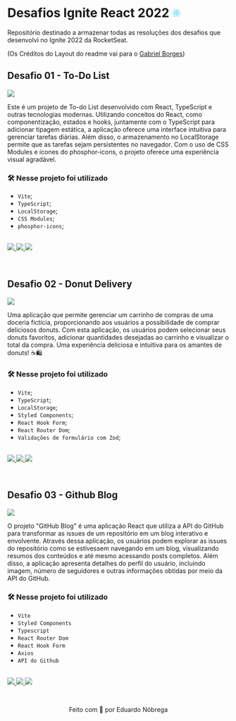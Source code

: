 # Desafios Ignite React 2022 <img width="20" height="20" src="https://raw.githubusercontent.com/devicons/devicon/master/icons/react/react-original.svg" />

Repositório destinado a armazenar todas as resoluções dos desafios que desenvolvi no Ignite 2022 da RocketSeat. <br/>

(Os Créditos do Layout do readme vai para o [Gabriel Borges](https://github.com/GBDev13)) 


## Desafio 01 - To-Do List
<p>
<img src="https://github.com/eduardonobrega/desafios-ignite-2022/assets/87456011/c9aa641e-db4e-41a8-9b5b-465d6d9f9c76" align="center" />
</p>

Este é um projeto de To-do List desenvolvido com React, TypeScript e outras tecnologias modernas. Utilizando conceitos do React, como componentização, estados e hooks, juntamente com o TypeScript para adicionar tipagem estática, a aplicação oferece uma interface intuitiva para gerenciar tarefas diárias. Além disso, o armazenamento no LocalStorage permite que as tarefas sejam persistentes no navegador. Com o uso de CSS Modules e ícones do phosphor-icons, o projeto oferece uma experiência visual agradável.

### 🛠️ Nesse projeto foi utilizado

- `Vite`;
- `TypeScript`;
- `LocalStorage`;
- `CSS Modules`;
- `phosphor-icons`;

<br />

<a href="https://todo-list-ignite-2022.vercel.app/" target="_blank">
<img src="https://user-images.githubusercontent.com/71772559/178192066-d52e0cf7-906e-4baa-80f3-4b49dde153c0.png" />
</a>

<a href="/to-do-list" target="_blank">
<img src="https://user-images.githubusercontent.com/71772559/178192378-234b9c46-7e31-47fb-8ddf-245617d8b198.png" />
</a>

<a href="https://www.figma.com/file/0n0zDN7zbzhRbaEO74Xesx/ToDo-List/duplicate" target="_blank">
<img src="https://user-images.githubusercontent.com/71772559/178192253-4fe4757c-de57-4878-a38c-a483c25670b1.png" />
</a>

&nbsp;

## Desafio 02 - Donut Delivery
<p>
  <img src="https://github.com/eduardonobrega/desafios-ignite-2022/assets/87456011/c5064210-8d71-4572-8844-fb7b67a6cbd7" align="center" />
</p>

Uma aplicação que permite gerenciar um carrinho de compras de uma doceria fictícia, proporcionando aos usuários a possibilidade de comprar deliciosos donuts. Com esta aplicação, os usuários podem selecionar seus donuts favoritos, adicionar quantidades desejadas ao carrinho e visualizar o total da compra. Uma experiência deliciosa e intuitiva para os amantes de donuts! ☕️🛍️

### 🛠️ Nesse projeto foi utilizado

- `Vite`;
- `TypeScript`;
- `LocalStorage`;
- `Styled Components`;
- `React Hook Form`;
- `React Router Dom`;
- `Validações de formulário com Zod`;

<br />

<a href="https://donut-delivery-ignite.vercel.app/" target="_blank">
<img src="https://user-images.githubusercontent.com/71772559/178192066-d52e0cf7-906e-4baa-80f3-4b49dde153c0.png" />
</a>

<a href="/donut-delivery" target="_blank">
<img src="https://user-images.githubusercontent.com/71772559/178192378-234b9c46-7e31-47fb-8ddf-245617d8b198.png" />
</a>

<a href="https://www.figma.com/file/5yT9ZzZmRQRS4yivGGB3pl/Coffee-Delivery/duplicate" target="_blank">
<img src="https://user-images.githubusercontent.com/71772559/178192253-4fe4757c-de57-4878-a38c-a483c25670b1.png" />
</a>

&nbsp;

## Desafio 03 - Github Blog
<p>
<img src="https://github.com/eduardonobrega/desafios-ignite-2022/assets/87456011/84a3d92f-50bd-401e-8afa-21f33b419166" align="center" />
</p>

O projeto "GitHub Blog" é uma aplicação React que utiliza a API do GitHub para transformar as issues de um repositório em um blog interativo e envolvente. Através dessa aplicação, os usuários podem explorar as issues do repositório como se estivessem navegando em um blog, visualizando resumos dos conteúdos e até mesmo acessando posts completos. Além disso, a aplicação apresenta detalhes do perfil do usuário, incluindo imagem, número de seguidores e outras informações obtidas por meio da API do GitHub.

### 🛠️ Nesse projeto foi utilizado

- `Vite`
- `Styled Components`
- `Typescript`
- `React Router Dom`
- `React Hook Form`
- `Axios`
- `API do Github`

<br />

<a href="https://github-blog-ignite2022.vercel.app/" target="_blank">
<img src="https://user-images.githubusercontent.com/71772559/178192066-d52e0cf7-906e-4baa-80f3-4b49dde153c0.png" />
</a>

<a href="/github-blog" target="_blank">
<img src="https://user-images.githubusercontent.com/71772559/178192378-234b9c46-7e31-47fb-8ddf-245617d8b198.png" />
</a>

<a href="https://www.figma.com/community/file/1138814951106121051" target="_blank">
<img src="https://user-images.githubusercontent.com/71772559/178192253-4fe4757c-de57-4878-a38c-a483c25670b1.png" />
</a>

&nbsp;


<p align="center">Feito com 💙 por Eduardo Nóbrega</p>
